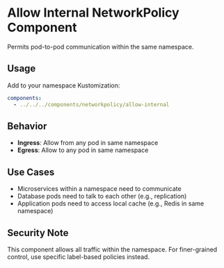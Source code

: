 # Allow Internal NetworkPolicy Component

Permits pod-to-pod communication within the same namespace.

## Usage

Add to your namespace Kustomization:

```yaml
components:
  - ../../../components/networkpolicy/allow-internal
```

## Behavior

- **Ingress**: Allow from any pod in same namespace
- **Egress**: Allow to any pod in same namespace

## Use Cases

- Microservices within a namespace need to communicate
- Database pods need to talk to each other (e.g., replication)
- Application pods need to access local cache (e.g., Redis in same namespace)

## Security Note

This component allows all traffic within the namespace. For finer-grained control, use specific label-based policies instead.
